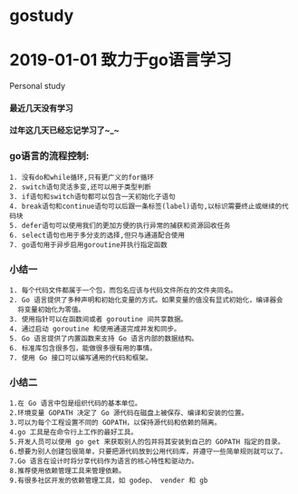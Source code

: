 # gostudy
# 2019-01-01 致力于go语言学习
Personal study
#### 最近几天没有学习
#### 过年这几天已经忘记学习了~_~
### go语言的流程控制:
    1. 没有do和while循环,只有更广义的for循环
    2. switch语句灵活多变,还可以用于类型判断
    3. if语句和switch语句都可以包含一天初始化子语句
    4. break语句和continue语句可以后跟一条标签(label)语句,以标识需要终止或继续的代码块
    5. defer语句可以使用我们的更加方便的执行异常的捕获和资源回收任务
    6. select语句也用于多分支的选择,但只与通道配合使用
    7. go语句用于异步启用goroutine并执行指定函数
### 小结一
    1. 每个代码文件都属于一个包，而包名应该与代码文件所在的文件夹同名。
    2. Go 语言提供了多种声明和初始化变量的方式。如果变量的值没有显式初始化，编译器会
      将变量初始化为零值。
    3. 使用指针可以在函数间或者 goroutine 间共享数据。
    4. 通过启动 goroutine 和使用通道完成并发和同步。
    5. Go 语言提供了内置函数来支持 Go 语言内部的数据结构。
    6. 标准库包含很多包，能做很多很有用的事情。
    7. 使用 Go 接口可以编写通用的代码和框架。
### 小结二
    1.在 Go 语言中包是组织代码的基本单位。      
    2.环境变量 GOPATH 决定了 Go 源代码在磁盘上被保存、编译和安装的位置。   
    3.可以为每个工程设置不同的 GOPATH，以保持源代码和依赖的隔离。   
    4.go 工具是在命令行上工作的最好工具。   
    5.开发人员可以使用 go get 来获取别人的包并将其安装到自己的 GOPATH 指定的目录。   
    6.想要为别人创建包很简单，只要把源代码放到公用代码库，并遵守一些简单规则就可以了。   
    7.Go 语言在设计时将分享代码作为语言的核心特性和驱动力。   
    8.推荐使用依赖管理工具来管理依赖。   
    9.有很多社区开发的依赖管理工具，如 godep、 vender 和 gb